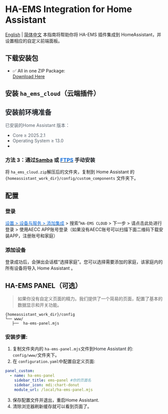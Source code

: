 # HA-EMS Integration for Home Assistant

[English](./README.md) | [简体中文](./README_zh.md)
本指南将帮助你将 HA-EMS 插件集成到 HomeAssistant，并设置相应的自定义前端面板。

## 下载安装包
+ ✅ All in one  ZIP Package:  
[Download Here](https://cdn.shuoxd.com/Aecc/HA/aecc-ha.zip)

## 安装 `ha_ems_cloud`（云端插件）
## <font style="color:rgb(31, 35, 40);">安装前环境准备</font>
<font style="color:rgb(89, 99, 110);">已安装的Home Assistant 版本：</font>
+ <font style="color:rgb(89, 99, 110);">Core ≥ 2025.2.1</font>
+ <font style="color:rgb(89, 99, 110);">Operating System ≥ 13.0</font>
+ 

### 方法 3：通过[Samba](https://github.com/home-assistant/addons/tree/master/samba)<font style="color:rgb(31, 35, 40);"> </font><font style="color:rgb(31, 35, 40);">或</font><font style="color:rgb(31, 35, 40);"> </font>[<font style="color:rgb(9, 105, 218);">FTPS</font>](https://github.com/hassio-addons/addon-ftp)<font style="color:rgb(31, 35, 40);"> </font><font style="color:rgb(31, 35, 40);">手动安装</font>


将 `ha_ems_cloud.zip`解压后的文件夹，复制到 Home Assistant 的 `{homeassistant_work_dir}/config/custom_components` 文件夹下。</font>


## 配置
### 登录
[<font style="color:rgb(9, 105, 218);">设置 > 设备与服务 > 添加集成</font>](https://my.home-assistant.io/redirect/brand/?brand=xiaomi_home)<font style="color:rgb(31, 35, 40);"> > 搜索“</font>`HA-EMS CLOUD` > 下一步 > 请点击此处进行登录 > 使用AECC APP账号登录（如果没有AECC账号可以扫描下面二维码下载安装APP，注册账号和家庭）</font>


### 添加设备
登录成功后，会弹出会话框“选择家庭”。您可以选择需要添加的家庭，该家庭内的所有设备将导入 Home Assistant 。


## HA-EMS PANEL（可选）
> 如果你没有自定义页面的精力。我们提供了一个简易的页面，配置了基本的数据显示和开关功能。
```plain
{homeassistant_work_dir}/config
└── www/
   ├──  ha-ems-panel.mjs
```

### 安装步骤:
1. 复制文件夹内的 `ha-ems-panel.mjs`文件到<font style="color:rgb(31, 35, 40);">Home Assistant 的</font>:  
`config/www/`文件夹下。
2. 在 `configuration.yaml`中配置自定义页面:

```yaml
panel_custom:
  - name: ha-ems-panel
    sidebar_title: ems—panel #你的页面名
    sidebar_icon: mdi:chart-donut
    module_url: /local/ha-ems-panel.mjs
```
3. 保存配置文件并退出，重启Home Assistant.
4. 清除浏览器刷新缓存就可以看到页面了。
